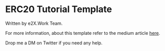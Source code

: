 # ERC20 Tutorial Template

Written by e2X.Work Team.

For more information, about this template refer to the medium article [here](https://medium.com/@0xWANT3D/mint-your-first-erc20-token-on-polygon-solidity-openzeppelin-js-a093aea2c2ff).

Drop me a DM on Twitter if you need any help.
